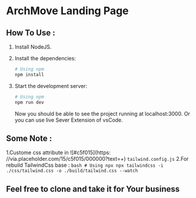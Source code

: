 # ArchMove Landing Page

## How To Use :
 1. Install NodeJS.
 2. Install the dependencies:
    ```bash
    # Using npm
    npm install
    ```
 3. Start the development server:

    ```bash
    # Using npm
    npm run dev
    ```

    Now you should be able to see the project running at localhost:3000.
    Or you can use live Sever Extension of vsCode.
## Some Note :
   1.Custome css attribute in ![#c5f015](https: //via.placeholder.com/15/c5f015/000000?text=+) `tailwind.config.js`
   2.For rebuild TailwindCss base :
      ```bash
      # Using npx
      npx tailwindcss -i ./css/tailwind.css -o ./build/tailwind.css --watch
      ```
## Feel free to clone and take it for Your business
